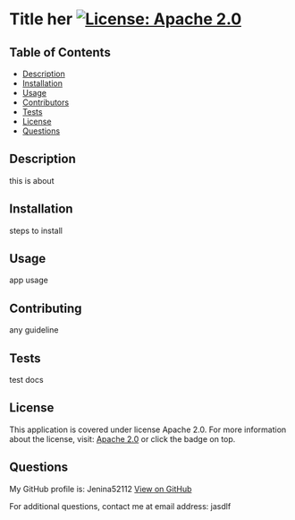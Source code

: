 
# Title her    [![License: Apache 2.0](https://img.shields.io/badge/License-Apache%202.0-blue.svg)](https://opensource.org/licenses/Apache-2.0)


## Table of Contents
- [Description](#description)
- [Installation](#installation)
- [Usage](#usage)
- [Contributors](#contributing)
- [Tests](#tests)
- [License](#license)
- [Questions](#questions)


## Description
this is about

## Installation
steps to install

## Usage
app usage

## Contributing
any guideline

## Tests
test docs

## License 
  This application is covered under license Apache 2.0.
  For more information about the license, visit: [Apache 2.0](https://opensource.org/licenses/Apache-2.0) or click the badge on top.

## Questions
  My GitHub profile is: Jenina52112 [View on GitHub](https://github.com/Jenina52112)

  For additional questions, contact me at email address: jasdlf


